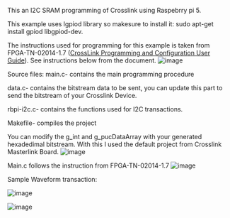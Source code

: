 This an I2C SRAM programming of Crosslink using Raspebrry pi 5. 

This example uses lgpiod library so makesure to install it: sudo apt-get install gpiod libgpiod-dev.

The instructions used for programming for this example is taken from FPGA-TN-02014-1.7 ([CrossLink Programming and Configuration User Guide](https://www.latticesemi.com/view_document?document_id=51655)). See instructions below from the document. 
![image](https://github.com/user-attachments/assets/ec2d95c2-9c9e-4000-b2ba-651be49ea8ed)

Source files:
main.c- contains the main programming procedure

data.c- contains the bitstream data to be sent, you can update this part to send the bitstream of your Crosslink Device.

rbpi-i2c.c- contains the functions used for I2C transactions.

Makefile- compiles the project

You can modify the g_int and g_pucDataArray with your generated hexadedimal bitstream. With this I used the default project from Crosslink Masterlink Board. 
![image](https://github.com/user-attachments/assets/c415ffa9-2ae6-4c53-ad1c-6164d2c0192f)

Main.c follows  the instruction from FPGA-TN-02014-1.7 
![image](https://github.com/user-attachments/assets/e3d7b5fd-7b60-464b-93db-fd7112a193ad)

Sample Waveform transaction:

![image](https://github.com/user-attachments/assets/40f27825-bb74-41f6-a47d-d9714e7b5361)


![image](https://github.com/user-attachments/assets/6727cef4-7f22-4781-97ab-06c76168859b)



